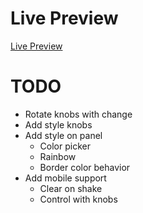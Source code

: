 # Live Preview
[Live Preview](https://eugercek.github.io/Odin-Project-Solutions/etch-a-sketch)
# TODO
- Rotate knobs with change
- Add style  knobs
- Add style on panel
  - Color picker
  - Rainbow
  - Border color behavior
- Add mobile support
  - Clear on shake
  - Control with knobs